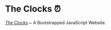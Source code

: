 # The Clocks ⏰
<i><a href="justdharmik.github.io/clocks">The Clocks</a></i> ~ A Bootstrapped JavaScript Website.
